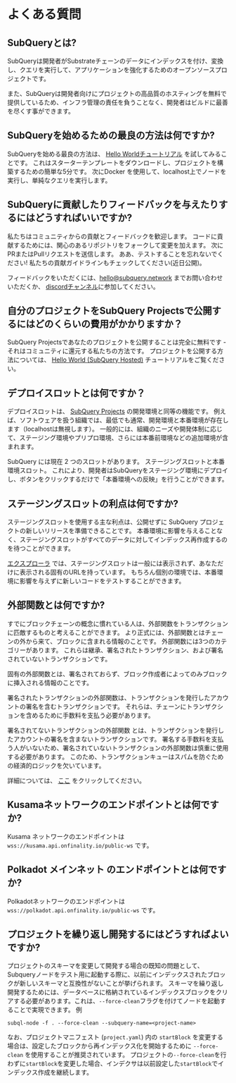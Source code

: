 # よくある質問

## SubQueryとは?

SubQueryは開発者がSubstrateチェーンのデータにインデックスを付け、変換し、クエリを実行して、アプリケーションを強化するためのオープンソースプロジェクトです。

また、SubQueryは開発者向けにプロジェクトの高品質のホスティングを無料で提供しているため、インフラ管理の責任を負うことなく、開発者はビルドに最善を尽くす事ができます。

## SubQueryを始めるための最良の方法は何ですか?

SubQueryを始める最良の方法は、 [Hello Worldチュートリアル](../quickstart/helloworld-localhost.md) を試してみることです。 これはスターターテンプレートをダウンロードし、プロジェクトを構築するための簡単な5分です。 次にDocker を使用して、localhost上でノードを実行し、単純なクエリを実行します。

## SubQueryに貢献したりフィードバックを与えたりするにはどうすればいいですか?

私たちはコミュニティからの貢献とフィードバックを歓迎します。 コードに貢献するためには、関心のあるリポジトリをフォークして変更を加えます。 次にPRまたはPullリクエストを送信します。 ああ、テストすることを忘れないでください! 私たちの貢献ガイドラインもチェックしてください(近日公開)。

フィードバックをいただくには、hello@subquery.network までお問い合わせいただくか、 [discordチャンネル](https://discord.com/invite/78zg8aBSMG)に参加してください。

## 自分のプロジェクトをSubQuery Projectsで公開するにはどのくらいの費用がかかりますか？

SubQuery Projectsであなたのプロジェクトを公開することは完全に無料です - それはコミュニティに還元する私たちの方法です。 プロジェクトを公開する方法については、 [Hello World (SubQuery Hosted)](../quickstart/helloworld-hosted.md) チュートリアルをご覧ください。

## デプロイスロットとは何ですか？

デプロイスロットは、 [SubQuery Projects](https://project.subquery.network) の開発環境と同等の機能です。 例えば、ソフトウェアを扱う組織では、最低でも通常、開発環境と本番環境が存在します（localhostは無視します）。 一般的には、組織のニーズや開発体制に応じて、ステージング環境やプリプロ環境、さらには本番前環境などの追加環境が含まれます。

SubQuery には現在 2 つのスロットがあります。 ステージングスロットと本番環境スロット。 これにより、開発者はSubQueryをステージング環境にデプロイし、ボタンをクリックするだけで「本番環境への反映」を行うことができます。

## ステージングスロットの利点は何ですか?

ステージングスロットを使用する主な利点は、公開せずに SubQuery プロジェクトの新しいリリースを準備できることです。 本番環境に影響を与えることなく、ステージングスロットがすべてのデータに対してインデックス再作成するのを待つことができます。

[エクスプローラ](https://explorer.subquery.network/) では、ステージングスロットは一般には表示されず、あなただけに表示される固有のURLを持っています。 もちろん個別の環境では、本番環境に影響を与えずに新しいコードをテストすることができます。

## 外部関数とは何ですか?

すでにブロックチェーンの概念に慣れている人は、外部関数をトランザクションに匹敵するものと考えることができます。 より正式には、外部関数とはチェーンの外から来て、ブロックに含まれる情報のことです。 外部関数には3つのカテゴリーがあります。 これらは継承、署名されたトランザクション、および署名されていないトランザクションです。

固有の外部関数とは、署名されておらず、ブロック作成者によってのみブロックに挿入される情報のことです。

署名されたトランザクションの外部関数は、トランザクションを発行したアカウントの署名を含むトランザクションです。 それらは、チェーンにトランザクションを含めるために手数料を支払う必要があります。

署名されてないトランザクションの外部関数 とは、トランザクションを発行したアカウントの署名を含まないトランザクションです。 署名する手数料を支払う人がいないため、署名されていないトランザクションの外部関数は慎重に使用する必要があります。 このため、トランザクションキューはスパムを防ぐための経済的ロジックを欠いています。

詳細については、 [ここ](https://substrate.dev/docs/en/knowledgebase/learn-substrate/extrinsics) をクリックしてください。

## Kusamaネットワークのエンドポイントとは何ですか?

Kusama ネットワークのエンドポイントは `wss://kusama.api.onfinality.io/public-ws` です。

## Polkadot メインネット のエンドポイントとは何ですか?

Polkadotネットワークのエンドポイントは `wss://polkadot.api.onfinality.io/public-ws` です。

## プロジェクトを繰り返し開発するにはどうすればよいですか?

プロジェクトのスキーマを変更して開発する場合の既知の問題として、Subqueryノードをテスト用に起動する際に、以前にインデックスされたブロックが新しいスキーマと互換性がないことが挙げられます。 スキーマを繰り返し開発するためには、データベースに格納されているインデックスブロックをクリアする必要があります。これは、`--force-clean`フラグを付けてノードを起動することで実現できます。 例

```shell
subql-node -f . --force-clean --subquery-name=<project-name>
```

なお、プロジェクトマニフェスト (`project.yaml`) 内の `startBlock` を変更する場合は、設定したブロックから再インデックス化を開始するために `--force-clean` を使用することが推奨されています。 プロジェクトの`--force-clean`を行わずに`startBlock`を変更した場合、インデクサは以前設定した`startBlock`でインデックス作成を継続します。